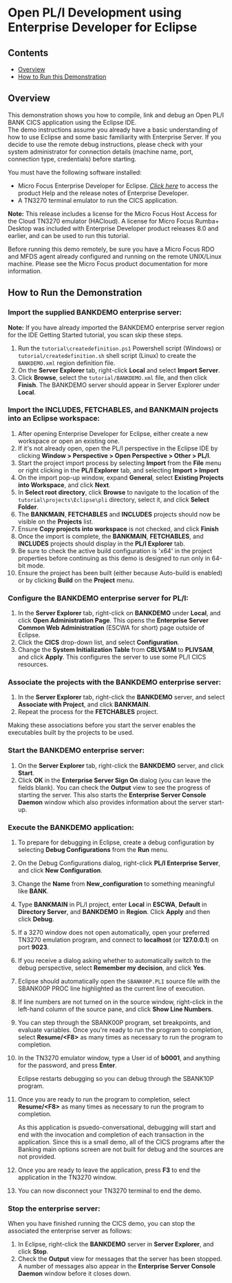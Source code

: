 # Open PL/I Development using Enterprise Developer for Eclipse
## Contents
- [Overview](#overview)
- [How to Run this Demonstration](#how-to-run-the-demonstration)

## Overview
This demonstration shows you how to compile, link and debug an Open PL/I BANK CICS application using the Eclipse IDE.  
The demo instructions assume you already have a basic understanding of how to use Eclipse and some basic familiarity with Enterprise Server.
If you decide to use the remote debug instructions, please check with your system administrator for connection details (machine name, port, connection type, credentials) before starting.

You must have the following software installed:

-   Micro Focus Enterprise Developer for Eclipse. [*Click here*](https://www.microfocus.com/documentation/enterprise-developer/) to access the product Help and the release notes of Enterprise Developer.
- A TN3270 terminal emulator to run the CICS application.

**Note:** This release includes a license for the Micro Focus Host Access for the Cloud TN3270 emulator (HACloud). A license for Micro Focus Rumba+ Desktop was included with Enterprise Developer product releases 8.0 and earlier, and can be used to run this tutorial.

Before running this demo remotely, be sure you have a Micro Focus RDO and MFDS agent already configured and running on the remote UNIX/Linux machine.
Please see the Micro Focus product documentation for more information.

## How to Run the Demonstration

### Import the supplied BANKDEMO enterprise server:

**Note:** If you have already imported the BANKDEMO enterprise server region for the IDE Getting Started tutorial, you scan skip these steps.

1. Run the `tutorial\createdefinition.ps1` Powershell script (Windows) or `tutorial/createdefinition.sh` shell script (Linux) to create the `BANKDEMO.xml` region definition file. 
2. On the **Server Explorer** tab, right-click **Local** and select **Import Server**.
4. Click **Browse**, select the `tutorial/BANKDEMO.xml` file, and then click **Finish**.
    The BANKDEMO server should appear in Server Explorer under **Local**.

### Import the INCLUDES, FETCHABLES, and BANKMAIN projects into an Eclipse workspace:

1. After opening Enterprise Developer for Eclipse, either create a new workspace or open an existing one.
2. If it's not already open, open the PL/I perspective in the Eclipse IDE by clicking **Window > Perspective > Open Perspective > Other > PL/I**.
3. Start the project import process by selecting **Import** from the **File** menu or right clicking in the **PL/I Explorer** tab, and selecting **Import > Import**
4. On the import pop-up window, expand **General**, select **Existing Projects into Workspace**, and click **Next**.
5. In **Select root directory**, click **Browse** to navigate to the location of the `tutorial\projects\Eclipse\pli` directory, select it, and click **Select Folder**.
6. The **BANKMAIN**, **FETCHABLES** and **INCLUDES** projects should now be visible on the **Projects** list.
7. Ensure **Copy projects into workspace** is not checked, and click **Finish**
8. Once the import is complete, the **BANKMAIN**, **FETCHABLES**, and **INCLUDES** projects should display in the **PL/I Explorer** tab.
9. Be sure to check the active build configuration is 'x64' in the project properties before continuing as this demo is designed to run only in 64-bit mode.
10.  Ensure the project has been built (either because Auto-build is enabled) or by clicking **Build** on the **Project** menu.

### Configure the BANKDEMO enterprise server for PL/I:

1. In the **Server Explorer** tab, right-click on **BANKDEMO** under **Local**, and click **Open Administration Page**. This opens the **Enterprise Server Common Web Administration** (ESCWA for short)  page outside of Eclipse.
2. Click the **CICS** drop-down list, and select **Configuration**.
3. Change the **System Initialization Table** from **CBLVSAM** to **PLIVSAM**, and click **Apply**. This configures the server to use some PL/I CICS resources.

### Associate the projects with the BANKDEMO enterprise server:

1. In the **Server Explorer** tab, right-click the **BANKDEMO** server, and select **Associate with Project**, and click **BANKMAIN**.
2. Repeat the process for the **FETCHABLES** project. 

Making these associations before you start the server enables the executables built by the projects to be used.

### Start the BANKDEMO enterprise server:

1. On the **Server Explorer** tab, right-click the **BANKDEMO** server, and click **Start**.
2. Click **OK** in the **Enterprise Server Sign On** dialog (you can leave the fields blank). You can check the **Output** view to see the progress of starting the server. This also starts the **Enterprise Server Console Daemon** window which also provides information about the server start-up.

### Execute the BANKDEMO application:

1. To prepare for debugging in Eclipse, create a debug configuration by selecting **Debug Configurations** from the **Run** menu.
2. On the Debug Configurations dialog, right-click **PL/I Enterprise Server**, and click **New Configuration**.
3. Change the **Name** from **New_configuration** to something meaningful like **BANK**.
4. Type **BANKMAIN** in PL/I project, enter **Local** in **ESCWA**, **Default** in **Directory Server**, and **BANKDEMO** in **Region**. Click **Apply** and then click **Debug**.
5. If a 3270 window does not open automatically, open your preferred TN3270 emulation program, and connect to **localhost** (or **127.0.0.1**) on port **9023**.
6. If you receive a dialog asking whether to automatically switch to the debug perspective, select **Remember my decision**, and click **Yes**.
7. Eclipse should automatically open the `SBANK00P.PLI` source file with the SBANK00P PROC line highlighted as the current line of execution.
8. If line numbers are not turned on in the source window, right-click in the left-hand column of the source pane, and click **Show Line Numbers**.
9. You can step through the SBANK00P program, set breakpoints, and evaluate variables.  Once you're ready to run the program to completion, select **Resume/&lt;F8&gt;** as many times as necessary to run the program to completion.
10. In the TN3270 emulator window, type a User id of **b0001**, and anything for the password, and press **Enter**.
    
    Eclipse restarts debugging so you can debug through the SBANK10P program.          
12. Once you are ready to run the program to completion, select **Resume/&lt;F8&gt;** as many times as necessary to run the program to completion.      

    As this application is psuedo-conversational, debugging will start and end with the invocation and completion of each transaction in the application.  Since this is a small demo, all of the CICS programs after the Banking main options screen are not built for debug and the sources are not provided.
13. Once you are ready to leave the application, press **F3** to end the application in the TN3270 window.
14. You can now disconnect your TN3270 terminal to end the demo.

### Stop the enterprise server:
When you have finished running the CICS demo, you can stop the associated the enterprise server as follows:

1. In Eclipse, right-click the **BANKDEMO** server in **Server Explorer**, and click **Stop**.
2. Check the **Output** view for messages that the server has been stopped. A number of messages also appear in the **Enterprise Server Console Daemon** window before it closes down.
